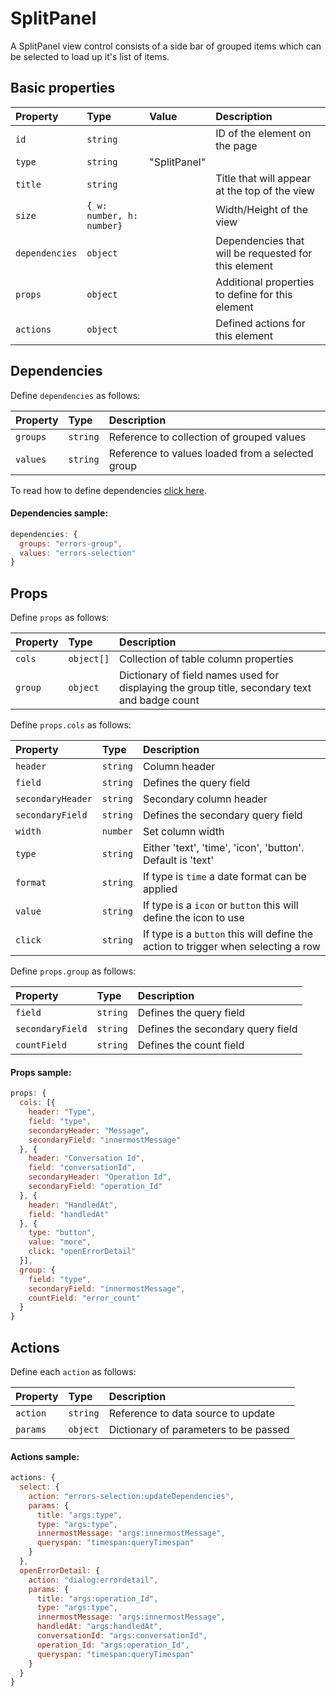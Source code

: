 # SplitPanel

A SplitPanel view control consists of a side bar of grouped items which can be selected to load up it's list of items. 

## Basic properties

| Property | Type | Value | Description 
| :--------|:-----|:------|:------------
| `id`| `string` || ID of the element on the page
| `type`| `string` | "SplitPanel" |
| `title`| `string` || Title that will appear at the top of the view
| `size`| `{ w: number, h: number}` || Width/Height of the view
| `dependencies`| `object` || Dependencies that will be requested for this element
| `props`| `object` || Additional properties to define for this element
| `actions`| `object` || Defined actions for this element

## Dependencies 

Define `dependencies` as follows:

| Property | Type | Description 
| :--------|:-----|:-----------
| `groups`| `string` | Reference to collection of grouped values   
| `values`| `string` | Reference to values loaded from a selected group

To read how to define dependencies [click here](/dependencies).

#### Dependencies sample:

```js
dependencies: {
  groups: "errors-group",
  values: "errors-selection"
}
```

## Props 

Define `props` as follows:

| Property | Type | Description 
| :--------|:-----|:-----------
| `cols`| `object[]` | Collection of table column properties  
| `group`| `object` | Dictionary of field names used for displaying the group title, secondary text and badge count

Define `props.cols` as follows:

| Property | Type | Description 
| :--------|:-----|:-----------
| `header`| `string` | Column header 
| `field`| `string` | Defines the query field
| `secondaryHeader`| `string` | Secondary column header
| `secondaryField`| `string` | Defines the secondary query field
| `width`| `number` | Set column width
| `type` | `string` | Either 'text', 'time', 'icon', 'button'. Default is 'text'
| `format` | `string` | If type is `time` a date format can be applied
| `value`| `string` | If type is a `icon` or `button` this will define the icon to use
| `click`| `string` | If type is a `button` this will define the action to trigger when selecting a row

Define `props.group` as follows:

| Property | Type | Description 
| :--------|:-----|:-----------
| `field`| `string` | Defines the query field
| `secondaryField`| `string` | Defines the secondary query field
| `countField`| `string` | Defines the count field

#### Props sample:

```js
props: {
  cols: [{
    header: "Type",
    field: "type",
    secondaryHeader: "Message",
    secondaryField: "innermostMessage"
  }, {
    header: "Conversation Id",
    field: "conversationId",
    secondaryHeader: "Operation Id",
    secondaryField: "operation_Id"
  }, {
    header: "HandledAt",
    field: "handledAt"
  }, {
    type: "button",
    value: "more",
    click: "openErrorDetail"
  }],
  group: {
    field: "type",
    secondaryField: "innermostMessage",
    countField: "error_count"
  }
}
```

## Actions

Define each `action` as follows:

| Property | Type | Description 
| :--------|:-----|:-----------
| `action`| `string` | Reference to data source to update
| `params`| `object` | Dictionary of parameters to be passed

#### Actions sample:

```js
actions: {
  select: {
    action: "errors-selection:updateDependencies",
    params: {
      title: "args:type",
      type: "args:type",
      innermostMessage: "args:innermostMessage",
      queryspan: "timespan:queryTimespan"
    }
  },
  openErrorDetail: {
    action: "dialog:errordetail",
    params: {
      title: "args:operation_Id",
      type: "args:type",
      innermostMessage: "args:innermostMessage",
      handledAt: "args:handledAt",
      conversationId: "args:conversationId",
      operation_Id: "args:operation_Id",
      queryspan: "timespan:queryTimespan"
    }
  }
}
```